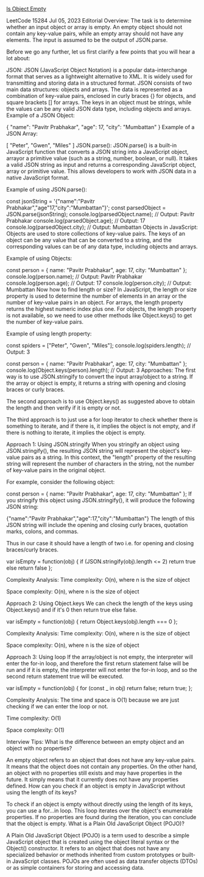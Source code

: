 [Is Object Empty](https://leetcode.com/problems/is-object-empty/editorial)

LeetCode
15284
Jul 05, 2023
Editorial
Overview:
The task is to determine whether an input object or array is empty. An empty object should not contain any key-value pairs, while an empty array should not have any elements. The input is assumed to be the output of JSON.parse.

Before we go any further, let us first clarify a few points that you will hear a lot about:

JSON:
JSON (JavaScript Object Notation) is a popular data-interchange format that serves as a lightweight alternative to XML. It is widely used for transmitting and storing data in a structured format.
JSON consists of two main data structures: objects and arrays. The data is represented as a combination of key-value pairs, enclosed in curly braces {} for objects, and square brackets [] for arrays. The keys in an object must be strings, while the values can be any valid JSON data type, including objects and arrays.
Example of a JSON Object:

{
"name": "Pavitr Prabhakar",
"age": 17,
"city": "Mumbattan"
}
Example of a JSON Array:

[
"Peter",
"Gwen",
"Miles"
]
JSON.parse():
JSON.parse() is a built-in JavaScript function that converts a JSON string into a JavaScript object, arrayor a primitive value (such as a string, number, boolean, or null). It takes a valid JSON string as input and returns a corresponding JavaScript object, array or primitive value. This allows developers to work with JSON data in a native JavaScript format.

Example of using JSON.parse():

const jsonString = '{"name":"Pavitr Prabhakar","age"17,"city":"Mumbattan"}';
const parsedObject = JSON.parse(jsonString);
console.log(parsedObject.name); // Output: Pavitr Prabhakar
console.log(parsedObject.age); // Output: 17
console.log(parsedObject.city); // Output: Mumbattan
Objects in JavaScript:
Objects are used to store collections of key-value pairs. The keys of an object can be any value that can be converted to a string, and the corresponding values can be of any data type, including objects and arrays.

Example of using Objects:

const person = {
name: "Pavitr Prabhakar",
age: 17,
city: "Mumbattan"
};
console.log(person.name); // Output: Pavitr Prabhakar
console.log(person.age); // Output: 17
console.log(person.city); // Output: Mumbattan
Now how to find length or size?
In JavaScript, the length or size property is used to determine the number of elements in an array or the number of key-value pairs in an object. For arrays, the length property returns the highest numeric index plus one. For objects, the length property is not available, so we need to use other methods like Object.keys() to get the number of key-value pairs.

Example of using length property:

const spiders = ["Peter", "Gwen", "Miles"];
console.log(spiders.length); // Output: 3

const person = {
name: "Pavitr Prabhakar",
age: 17,
city: "Mumbattan"
};
console.log(Object.keys(person).length); // Output: 3
Approaches:
The first way is to use JSON.stringify to convert the input array/object to a string. If the array or object is empty, it returns a string with opening and closing braces or curly braces.

The second approach is to use Object.keys() as suggested above to obtain the length and then verify if it is empty or not.

The third approach is to just use a for loop iterator to check whether there is something to iterate, and if there is, it implies the object is not empty, and if there is nothing to iterate, it implies the object is empty.

Approach 1: Using JSON.stringify
When you stringify an object using JSON.stringify(), the resulting JSON string will represent the object's key-value pairs as a string. In this context, the "length" property of the resulting string will represent the number of characters in the string, not the number of key-value pairs in the original object.

For example, consider the following object:

const person = {
name: "Pavitr Prabhakar",
age: 17,
city: "Mumbattan"
};
If you stringify this object using JSON.stringify(), it will produce the following JSON string:

{"name":"Pavitr Prabhakar","age":17,"city":"Mumbattan"}
The length of this JSON string will include the opening and closing curly braces, quotation marks, colons, and commas.

Thus in our case it should have a length of two i.e. for opening and closing braces/curly braces.

var isEmpty = function(obj) {
if (JSON.stringify(obj).length <= 2) return true
else return false
};

Complexity Analysis:
Time complexity: O(n), where n is the size of object

Space complexity: O(n), where n is the size of object

Approach 2: Using Object.keys
We can check the length of the keys using Object.keys() and if it's 0 then return true else false.

var isEmpty = function(obj) {
return Object.keys(obj).length === 0
};

Complexity Analysis:
Time complexity: O(n), where n is the size of object

Space complexity: O(n), where n is the size of object

Approach 3: Using loop
If the array/object is not empty, the interpreter will enter the for-in loop, and therefore the first return statement false will be run and if it is empty, the interpreter will not enter the for-in loop, and so the second return statement true will be executed.

var isEmpty = function(obj) {
for (const \_ in obj) return false;
return true;
};

Complexity Analysis:
The time and space is O(1) because we are just checking if we can enter the loop or not.

Time complexity: O(1)

Space complexity: O(1)

Interview Tips:
What is the difference between an empty object and an object with no properties?

An empty object refers to an object that does not have any key-value pairs. It means that the object does not contain any properties. On the other hand, an object with no properties still exists and may have properties in the future. It simply means that it currently does not have any properties defined.
How can you check if an object is empty in JavaScript without using the length of its keys?

To check if an object is empty without directly using the length of its keys, you can use a for...in loop. This loop iterates over the object's enumerable properties. If no properties are found during the iteration, you can conclude that the object is empty.
What is a Plain Old JavaScript Object (POJO)?

A Plain Old JavaScript Object (POJO) is a term used to describe a simple JavaScript object that is created using the object literal syntax or the Object() constructor. It refers to an object that does not have any specialized behavior or methods inherited from custom prototypes or built-in JavaScript classes. POJOs are often used as data transfer objects (DTOs) or as simple containers for storing and accessing data.
